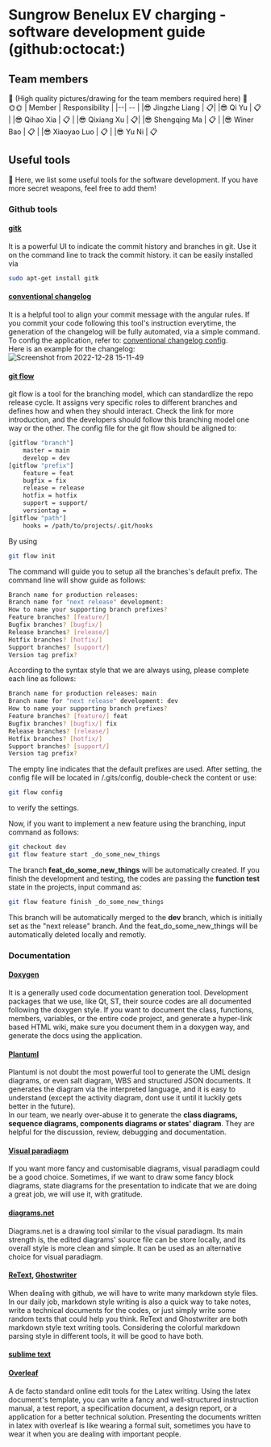 # Sungrow Benelux EV charging - software development guide (github:octocat:)

## Team members
:eyes: (High quality pictures/drawing for the team members required here) :eyes: \
:sun_with_face::sun_with_face:
| Member | Responsibility |
|--| -- |
|:sunglasses: Jingzhe Liang  | :clipboard:|
|:sunglasses: Qi Yu  | :clipboard:  |
|:sunglasses: Qihao Xia  | :clipboard:  |
|:sunglasses: Qixiang Xu   | :clipboard:|
|:sunglasses: Shengqing Ma  | :clipboard:  |
|:sunglasses: Winer Bao  | :clipboard:  |
|:sunglasses: Xiaoyao Luo   | :clipboard:  |
|:sunglasses: Yu Ni  | :clipboard:  

## Useful tools

:space_invader: Here, we list some useful tools for the software development. If you have more secret weapons, feel free to add them!
### Github tools
#### [gitk](https://git-scm.com/docs/gitk/)
It is a powerful UI to indicate the commit history and branches in git. Use it on the command line to track the commit history.
it can be easily installed via 
```bash
sudo apt-get install gitk
```
#### [conventional changelog](https://github.com/conventional-changelog/conventional-changelog)
It is a helpful tool to align your commit message with the angular rules. If you commit your code following this tool's instruction everytime, 
the generation of the changelog will be fully automated, via a simple command. To config the application, refer to: [conventional changelog config](https://www.npmjs.com/package/conventional-changelog-custom-config).\
Here is an example for the changelog:
![Screenshot from 2022-12-28 15-11-49](https://user-images.githubusercontent.com/65727493/209824976-f0f879a2-59e7-488b-9c1a-203bceb7221c.png)
#### [git flow](https://www.atlassian.com/git/tutorials/comparing-workflows/gitflow-workflow)
git flow is a tool for the branching model, which can standardlize the repo release cycle. It assigns very specific roles to different branches and defines how and when they should interact. Check the link for more introduction, and the developers should follow this branching model one way or the other. The config file for the git flow should be aligned to:
```bash
[gitflow "branch"]
	master = main
	develop = dev
[gitflow "prefix"]
	feature = feat
	bugfix = fix
	release = release
	hotfix = hotfix
	support = support/
	versiontag = 
[gitflow "path"]
	hooks = /path/to/projects/.git/hooks
```

By using 
```bash
git flow init
```

The command will guide you to setup all the branches's default prefix. The command line will show guide as follows:
```bash
Branch name for production releases:
Branch name for "next release" development: 
How to name your supporting branch prefixes?
Feature branches? [feature/]
Bugfix branches? [bugfix/] 
Release branches? [release/]        
Hotfix branches? [hotfix/] 
Support branches? [support/] 
Version tag prefix?
```

According to the syntax style that we are always using, please complete each line as follows:
```bash
Branch name for production releases: main
Branch name for "next release" development: dev
How to name your supporting branch prefixes?
Feature branches? [feature/] feat
Bugfix branches? [bugfix/] fix 
Release branches? [release/]        
Hotfix branches? [hotfix/] 
Support branches? [support/] 
Version tag prefix?
```

The empty line indicates that the default prefixes are used. After setting, the config file will be located in /.gits/config, double-check the content or use:
```bash
git flow config
```
to verify the settings.

Now, if you want to implement a new feature using the branching, input command as follows:
```bash
git checkout dev
git flow feature start _do_some_new_things
```
The branch **feat_do_some_new_things** will be automatically created. If you finish the development and testing, the codes are passing the **function test** state in the projects, input command as:
```bash
git flow feature finish _do_some_new_things
```
This branch will be automatically merged to the **dev** branch, which is initially set as the "next release" branch. And the feat_do_some_new_things will be automatically deleted locally and remotly.

### Documentation
#### [Doxygen](https://www.doxygen.nl/)
It is a generally used code documentation generation tool. Development packages that we use, like Qt, ST, their source codes are all documented following the doxygen style.
If you want to document the class, functions, members, variables, or the entire code project, and generate a hyper-link based HTML wiki, make sure you
document them in a doxygen way, and generate the docs using the application.

#### [Plantuml](https://plantuml.com/)
Plantuml is not doubt the most powerful tool to generate the UML design diagrams, or even salt diagram, WBS and structured JSON documents. It generates the diagram
via the interpreted language, and it is easy to understand (except the activity diagram, dont use it until it luckily gets better in the future). \
In our team, we nearly over-abuse it to generate the **class diagrams, sequence diagrams, components diagrams or states' diagram**. They are helpful for the 
discussion, review, debugging and documentation.

#### [Visual paradiagm](https://www.visual-paradigm.com/)
If you want more fancy and customisable diagrams, visual paradiagm could be a good choice. Sometimes, if we want to draw some fancy block diagrams, state diagrams for the
presentation to indicate that we are doing a great job, we will use it, with gratitude.

#### [diagrams.net](https://www.diagrams.net/)
Diagrams.net is a drawing tool similar to the visual paradiagm. Its main strength is, the edited diagrams' source file can be store locally, and its overall style is more clean and simple.
It can be used as an alternative choice for visual paradiagm.

#### [ReText](https://github.com/retext-project/retext), [Ghostwriter](https://ghostwriter.kde.org/)
When dealing with github, we will have to write many markdown style files. In our daily job, markdown style writing is also a quick way to take notes,
write a technical documents for the codes, or just simply write some random texts that could help you think. ReText and Ghostwriter are both markdown
style text writing tools. Considering the colorful markdown parsing style in different tools, it will be good to have both.

#### [sublime text](https://www.sublimetext.com/docs/linux_repositories.html#apt)

#### [Overleaf](https://www.overleaf.com/)
A de facto standard online edit tools for the Latex writing. Using the latex document's template, you can write a fancy and well-structured instruction manual, 
a test report, a specification document, a design report, or a application for a better technical solution. Presenting the documents written in latex with overleaf
is like wearing a formal suit, sometimes you have to wear it when you are dealing with important people.
